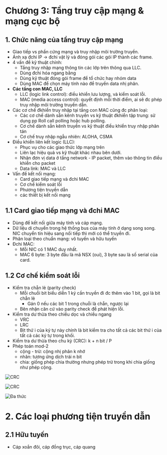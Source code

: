 # Chương 3: Tầng truy cập mạng & mạng cục bộ
## 1. Chức năng của tầng truy cập mạng
- Giao tiếp vs phần cứng mạng và truy nhập môi trường truyền.
- Ánh xạ đchi IP -> đchi vật lý và đóng gói các gói IP thành các frame.
- 4 vấn đề kỹ thuật chính:
	+ Tầng truy nhập mạng thông tin các lớp trên thông qua LLC.
	+ Dùng đchi hóa ngang bằng 
	+ Dùng kỹ thuật đóng gói frame để tổ chức hay nhóm data
	+ Dùng MAC để chọn máy tính nào để truyền data nhị phân.
- **Các tầng con MAC, LLC**
	+ LLC (logic link control): điều khiển lưu lượng, và kiểm soát lỗi.
	+ MAC (media access control): quyết định mỗi thời điểm, ai sẽ đc phép truy nhập môi trường truyền dẫn.
- Các cơ chế đkhiển truy nhập tại tầng con MAC cũng đc phân loại:
	+ Các cơ chế dành sẵn kênh truyền vs kỹ thuật đkhiển tập trung: sử dụng pp Roll call polling hoặc hub polling.
	+ Cơ chế dành sẵn kênh truyền vs kỹ thuật điều khiển truy nhập phân tán 
	+ Cơ chế truy nhập ngẫu nhiên: ALOHA, CSMA
- Điều khiển liên kết logic (LLC):
	+ Phục vụ cho các giao thức lớp mạng trên
	+ Liên lạc hiệu quả vs kỹ thuật khác nhau bên dưới.
	+ Nhận đơn vị data ở tầng network - IP packet, thêm vào thông tin điều khiển cho packet
	+ Data link: MAC và LLC
- Vấn đề kết nối mạng:
	+ Card giao tiếp mạng và đchi MAC
	+ Cơ chế kiểm soát lỗi
	+ Phương tiện truyền dẫn
	+ các thiết bị kết nối mạng

## 1.1 Card giao tiếp mạng và đchi MAC
- Dùng để kết nối giữa máy tính và cáp mạng.
- Dữ liệu di chuyển trong hệ thống bus của máy tính ở dạng song song. NIC chuyển tín hiệu sang nối tiếp thì mới có thể truyền đi.
- Phân loại theo chuẩn mạng: vô tuyến và hữu tuyến
- Đchi MAC:
	+ Mỗi NIC có 1 MAC duy nhất.
	+ MAC 6 byte: 3 byte đầu là mã NSX (oui), 3 byte sau là số serial của card.

## 1.2 Cơ chế kiểm soát lỗi
- Kiểm tra chẵn lẻ (parity check)
	+ Mỗi chuỗi bit biểu diễn 1 ký cần truyền đi đc thêm vào 1 bit, gọi là bit chẵn lẻ
		+ Gán 0 nếu các bit 1 trong chuỗi là chẵn, ngược lại
	+ Bên nhận căn cứ vào parity check để phát hiện lỗi.
- Kiểm tra dư thừa theo chiều dọc và chiều ngang
	+ VRC
	+ LRC
	+ Bit thứ i của ký tự này chính là bit kiểm tra cho tất cả các bit thứ i của tất cả các ký tự trong khối.
- Kiểm tra dư thừa theo chu kỳ (CRC): k + n bit / P
- Phép toán mod-2
	+ cộng - trừ: cộng nhị phân k nhớ
	+ nhân: tương ứng dịch trái n bit
	+ chia: giống phép chia thường nhưng phép trừ trong khi chia giống như phép cộng.

![CRC](/images/crc.PNG)

![CRC](/images/crc2.PNG)

![Đa thức](/images/dathuc.PNG)

# 2. Các loại phương tiện truyền dẫn
## 2.1 Hữu tuyến
- Cáp xoắn đôi, cáp đồng trục, cáp quang
